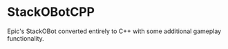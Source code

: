 # StackOBotCPP
Epic's StackOBot converted entirely to C++ with some additional gameplay functionality. 
